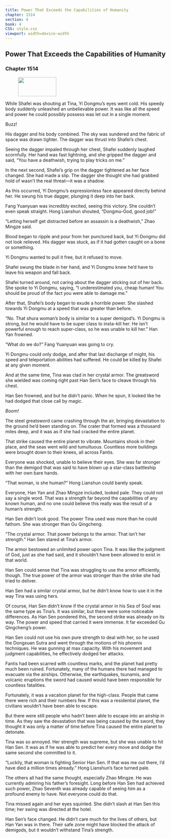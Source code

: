 ```yaml
---
title: Power That Exceeds the Capabilities of Humanity
chapter: 1514
section: 4
book: 4
CSS: style.css
viewport: width=device-width
---
```


## Power That Exceeds the Capabilities of Humanity

### Chapter 1514

<figure>
	<img src="../Images/gem.gif" alt="" id="gem" width="120" height="60" />
</figure>

While Shafei was shouting at Tina, Yi Dongmu’s eyes went cold. His speedy body suddenly unleashed an unbelievable power. It was like all the speed and power he could possibly possess was let out in a single moment.

Buzz!

His dagger and his body combined. The sky was sundered and the fabric of space was drawn tighter. The dagger was thrust into Shafei’s chest.

Seeing the dagger impaled through her chest, Shafei suddenly laughed scornfully. Her hand was fast lightning, and she gripped the dagger and said, “You have a deathwish, trying to play tricks on me.”

In the next second, Shafei’s grip on the dagger tightened as her face changed. She had made a slip. The dagger she thought she had grabbed hold of wasn’t the real threat—it was a shadow.

As this occurred, Yi Dongmu’s expressionless face appeared directly behind her. He swung his true dagger, plunging it deep into her back.

Fang Yuanyuan was incredibly excited, seeing this victory. She couldn’t even speak straight. Hong Lianshun shouted, “Dongmu-God, good job!”

“Letting herself get distracted before an assassin is a deathwish,” Zhao Mingze said.

Blood began to ripple and pour from her punctured back, but Yi Dongmu did not look relieved. His dagger was stuck, as if it had gotten caught on a bone or something.

Yi Dongmu wanted to pull it free, but it refused to move.

Shafei swung the blade in her hand, and Yi Dongmu knew he’d have to leave his weapon and fall back.

Shafei turned around, not caring about the dagger sticking out of her back. She spoke to Yi Dongmu, saying, “I underestimated you, cheap human! You should be proud of the fact you were able to damage me.”

After that, Shafei’s body began to exude a horrible power. She slashed towards Yi Dongmu at a speed that was greater than before.

“No. That shura woman’s body is similar to a super demigod’s. Yi Dongmu is strong, but he would have to be super class to insta-kill her. He isn’t powerful enough to reach super-class, so he was unable to kill her.” Han Yan frowned.

“What do we do?” Fang Yuanyuan was going to cry.

Yi Dongmu could only dodge, and after that last discharge of might, his speed and teleportation abilities had suffered. He could be killed by Shafei at any given moment.

And at the same time, Tina was clad in her crystal armor. The greatsword she wielded was coming right past Han Sen’s face to cleave through his chest.

Han Sen frowned, and but he didn’t panic. When he spun, it looked like he had dodged that close call by magic.

*Boom!*

The steel greatsword came crashing through the air, bringing devastation to the ground he’d been standing on. The crater that formed was a thousand miles deep, and it was as if she had cracked the entire planet.

That strike caused the entire planet to vibrate. Mountains shook in their place, and the seas went wild and tumultuous. Countless more buildings were brought down to their knees, all across Fantis.

Everyone was shocked, unable to believe their eyes. She was far stronger than the demigod that was said to have blown up a star-class battleship with her own bare hands.

“That woman, is she human?” Hong Lianshun could barely speak.

Everyone, Han Yan and Zhao Mingze included, looked pale. They could not say a single word. That was a strength far beyond the capabilities of any known human, and no one could believe this really was the result of a human’s strength.

Han Sen didn’t look good. The power Tina used was more than he could fathom. She was stronger than Gu Qingcheng.

“The crystal armor. That power belongs to the armor. That isn’t her strength.” Han Sen stared at Tina’s armor.

The armor bestowed an unlimited power upon Tina. It was like the judgment of God, just as she had said, and it shouldn’t have been allowed to exist in that world.

Han Sen could sense that Tina was struggling to use the armor efficiently, though. The true power of the armor was stronger than the strike she had tried to deliver.

Han Sen had a similar crystal armor, but he didn’t know how to use it in the way Tina was using hers.

Of course, Han Sen didn’t know if the crystal armor in his Sea of Soul was the same type as Tina’s. It was similar, but there were some noticeable differences. As Han Sen pondered this, the second strike was already on its way. The power and speed that carried it were immense. It far exceeded Gu Qingcheng’s power.

Han Sen could not use his own pure strength to deal with her, so he used the Dongxuan Sutra and went through the motions of his phoenix techniques. He was gunning at max capacity. With his movement and judgment capabilities, he effectively dodged her attacks.

Fantis had been scarred with countless marks, and the planet had pretty much been ruined. Fortunately, many of the humans there had managed to evacuate via the airships. Otherwise, the earthquakes, tsunamis, and volcanic eruptions the sword had caused would have been responsible for countless fatalities.

Fortunately, it was a vacation planet for the high-class. People that came there were rich and their numbers few. If this was a residential planet, the civilians wouldn’t have been able to escape.

But there were still people who hadn’t been able to escape into an airship in time. As they saw the devastation that was being caused by the sword, they thought it was only a matter of time before Tina caused the entire planet to detonate.

Tina was so annoyed. Her strength was supreme, but she was unable to hit Han Sen. It was as if he was able to predict her every move and dodge the same second she committed to it.

“Luckily, that woman is fighting Senior Han Sen. If that was me out there, I’d have died a million times already.” Hong Lianshun’s face turned pale.

The others all had the same thought, especially Zhao Mingze. He was currently admiring his father’s foresight. Long before Han Sen had achieved such power, Zhao Seventh was already capable of seeing him as a profound enemy to have. Not everyone could do that.

Tina missed again and her eyes squinted. She didn’t slash at Han Sen this time; her swing was directed at the hotel.

Han Sen’s face changed. He didn’t care much for the lives of others, but Han Yan was in there. Their safe zone might have blocked the attack of demigods, but it wouldn’t withstand Tina’s strength.